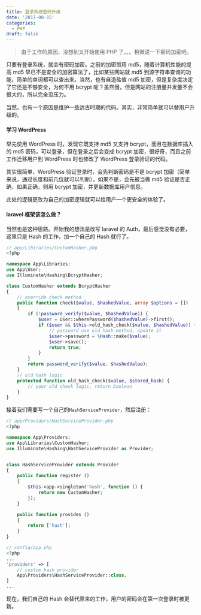 ```yaml
---
title: 登录系统密码升级
date: '2017-08-15'
categories:
  - PHP
draft: false
---
```


> 由于工作的原因，没想到又开始使用 PHP 了。。。稍微说一下密码加密吧。

只要有登录系统，就会有密码加密。之前的加密惯用 md5，随着计算机性能的提高 md5 早已不是安全的加密算法了，比如某些网站就 md5 到源字符串查询的功能，简单的单词都可以查出来。当然，也有自造盐值 md5 加密，但是复杂度决定了它还是不够安全，为何不用 bcrypt 呢？虽然慢，但是网站的注册量并发量不会很大的，所以完全没压力。

当然，也有一个原因是维护一些远古时期的代码。其实，非常简单就可以替用户升级的。

<!--more-->

#### 学习 WordPress

早先使用 WordPress 时，发现它既支持 md5 又支持 bcrypt，而且在数据库插入的 md5 密码，可以登录，但在登录之后会变成 bcrypt 加密，很好奇，而且之前工作迁移用户到 WordPress 时也修改了 WordPress 登录验证的代码。

其实很简单，WordPress 验证登录时，会先判断密码是不是 bcrypt 加密（简单来说，通过长度和前几位就可以判断），如果不是，会先被当做 md5 验证是否正确，如果正确，则用 bcrypt 加密，并更新数据库用户信息。

此处的逻辑更改为自己的加密逻辑就可以给用户一个更安全的体验了。

#### laravel 框架该怎么做？

当然也是这种思路。开始我的想法是改写 laravel 的 Auth，最后感觉没有必要，这里只是 Hash 的工作，加一个自己的 Hash 就行了。

```php
// app/Libiraries/CustomHasher.php
<?php

namespace App\Libraries;
use App\User;
use Illuminate\Hashing\BcryptHasher;

class CustomHasher extends BcryptHasher
{
    // override check method
    public function check($value, $hashedValue, array $options = [])
    {
        if (!password_verify($value, $hashedValue)) {
            $user = User::wherePassword($hashedValue)->first();
            if ($user && $this->old_hash_check($value, $hashedValue)) {
                // password use old hash method, update it
                $user->password = \Hash::make($value);
                $user->save();
                return true;
            }
        }
        return password_verify($value, $hashedValue);
    }
    // old hash logic
    protected function old_hash_check($value, $stored_hash) {
        // your old check logic, return boolean
    }
}
```

接着我们需要写一个自己的`HashServiceProvider`，然后注册：

```php
// app/Providers/HashServiceProvider.php
<?php

namespace App\Providers;
use App\Libraries\CustomHasher;
use Illuminate\Hashing\HashServiceProvider as Provider;


class HashServiceProvider extends Provider
{
    public function register ()
    {
        $this->app->singleton('hash', function () {
            return new CustomHasher;
        });
    }

    public function provides ()
    {
        return ['hash'];
    }
}
```

```php
// config/app.php
<?php
...
'providers' => [
    // custom hash provider
    App\Providers\HashServiceProvider::class,
]
...
```

现在，我们自己的 Hash 会替代原来的工作，用户的密码会在第一次登录时被更新。

